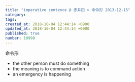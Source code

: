 ```yaml
---
title: "imperative sentence @ 赤井田 > 命令形 2013-12-15"
category: 
tags: 
created_at: 2018-10-04 12:44:14 +0900
updated_at: 2018-10-04 12:44:14 +0900
published: true
number: 10998
---
```


命令形

- the other person must do something
- the meaning is to command action
- an emergency is happening
